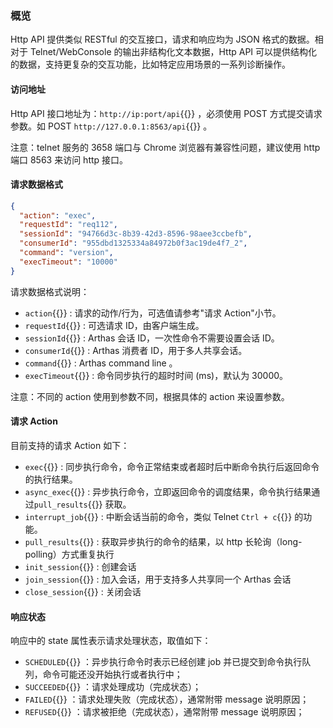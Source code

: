 ### 概览

Http API
提供类似 RESTful 的交互接口，请求和响应均为 JSON 格式的数据。相对于 Telnet/WebConsole 的输出非结构化文本数据，Http
API 可以提供结构化的数据，支持更复杂的交互功能，比如特定应用场景的一系列诊断操作。

#### 访问地址

Http API 接口地址为：`http://ip:port/api`{{}} ，必须使用 POST 方式提交请求参数。如 POST
`http://127.0.0.1:8563/api`{{}} 。

注意：telnet 服务的 3658 端口与 Chrome 浏览器有兼容性问题，建议使用 http 端口 8563 来访问 http 接口。

#### 请求数据格式

```json
{
  "action": "exec",
  "requestId": "req112",
  "sessionId": "94766d3c-8b39-42d3-8596-98aee3ccbefb",
  "consumerId": "955dbd1325334a84972b0f3ac19de4f7_2",
  "command": "version",
  "execTimeout": "10000"
}
```

请求数据格式说明：

- `action`{{}} : 请求的动作/行为，可选值请参考"请求 Action"小节。
- `requestId`{{}} : 可选请求 ID，由客户端生成。
- `sessionId`{{}} : Arthas 会话 ID，一次性命令不需要设置会话 ID。
- `consumerId`{{}} : Arthas 消费者 ID，用于多人共享会话。
- `command`{{}} : Arthas command line 。
- `execTimeout`{{}} : 命令同步执行的超时时间 (ms)，默认为 30000。

注意：不同的 action 使用到参数不同，根据具体的 action 来设置参数。

#### 请求 Action

目前支持的请求 Action 如下：

- `exec`{{}} : 同步执行命令，命令正常结束或者超时后中断命令执行后返回命令的执行结果。
- `async_exec`{{}} : 异步执行命令，立即返回命令的调度结果，命令执行结果通过`pull_results`{{}} 获取。
- `interrupt_job`{{}} : 中断会话当前的命令，类似 Telnet `Ctrl + c`{{}} 的功能。
- `pull_results`{{}} : 获取异步执行的命令的结果，以 http 长轮询（long-polling）方式重复执行
- `init_session`{{}} : 创建会话
- `join_session`{{}} : 加入会话，用于支持多人共享同一个 Arthas 会话
- `close_session`{{}} : 关闭会话

#### 响应状态

响应中的 state 属性表示请求处理状态，取值如下：

- `SCHEDULED`{{}} ：异步执行命令时表示已经创建 job 并已提交到命令执行队列，命令可能还没开始执行或者执行中；
- `SUCCEEDED`{{}} ：请求处理成功（完成状态）；
- `FAILED`{{}} ：请求处理失败（完成状态），通常附带 message 说明原因；
- `REFUSED`{{}} ：请求被拒绝（完成状态），通常附带 message 说明原因；
